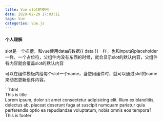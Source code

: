 ```yaml
---
title: Vue slot的使用
date: 2020-02-29 17:03:11
tags: Vue
categories: Vue.js
---
```

<h4 align="left">个人理解</h4>
<p align="left">slot是一个插槽，和vue使用data的数据{{ data }}一样，也和input的placeholder一样，一个占位符，父组件内没有东西的时候，就会显示slot的默认内容，父组件有内容就会覆盖slot的默认内容</p>
<p align="left">可以在组件模板内给每个slot一个name，当使用组件时，就可以通过slot的name来动态更新组件内容。</p>
<!--more-->
```html
<!DOCTYPE html>
<html lang="en">
<head>
	<meta charset="UTF-8">
	<meta name="viewport" content="width=device-width, initial-scale=1.0">
	<title>Document</title>
	<style>
		.panel{
			border: 1px solid #000;
			border-radius: .2em;
		}
		.panel > *{
			padding: 15px;
		}
		.title{
			border-bottom: 1px solid #000;
		}
		.content{
			border-bottom: 1px solid #000;
		}
	</style>
</head>
<body>
	<div id="app">
		<panel>
			<div slot="title">This is title</div>
			<div slot="content">
				Lorem ipsum, dolor sit amet consectetur adipisicing elit. Illum ex blanditiis, delectus ab, placeat deserunt fuga at suscipit numquam pariatur quia perferendis optio ea repudiandae voluptatum, nobis omnis eos tempora?
			</div>
			<div slot="footer">This is footer</div>
		</panel>
	</div>
	<template id="panel">
		<div id="app" class="panel">
			<div class="title">
				<slot name="title">title</slot>
			</div>
			<div class="content">
				<slot name="content">Content</slot>
			</div>
			<div class="footer">
				<slot name="footer">Footer</slot>
			</div>
		</div>
	</template>
	<script src="lib/vue.js"></script>
	<script>
		Vue.component('panel', {
			template: '#panel',

		})
		var app = new Vue({
			el: '#app',

		})
	</script>
</body>
</html>
```
